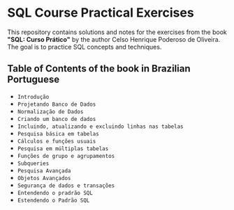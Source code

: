 # SQL Course Practical Exercises

This repository contains solutions and notes for the exercises from the book **"SQL: Curso Prático"** by the author Celso Henrique Poderoso de Oliveira. The goal is to practice SQL concepts and techniques.

## Table of Contents of the book in Brazilian Portuguese

- `Introdução`
- `Projetando Banco de Dados`
- `Normalização de Dados`
- `Criando um banco de dados`
- `Incluindo, atualizando e excluindo linhas nas tabelas`
- `Pesquisa básica em tabelas`
- `Cálculos e funções usuais`
- `Pesquisa em múltiplas tabelas`
- `Funções de grupo e agrupamentos`
- `Subqueries`
- `Pesquisa Avançada`
- `Objetos Avançados`
- `Segurança de dados e transações`
- `Entendendo o pradrão SQL`
- `Estendendo o Padrão SQL`

